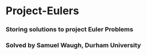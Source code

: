 # Project-Eulers
### Storing solutions to project Euler Problems
### Solved by Samuel Waugh, Durham University
